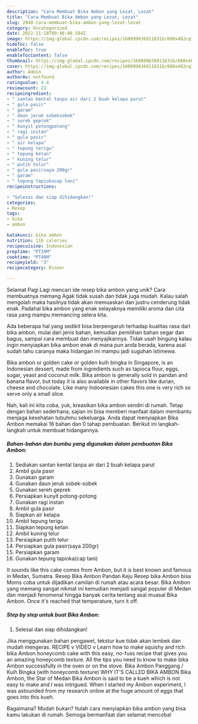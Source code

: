 ```yaml
---
description: "Cara Membuat Bika Ambon yang Lezat, Lezat"
title: "Cara Membuat Bika Ambon yang Lezat, Lezat"
slug: 2048-cara-membuat-bika-ambon-yang-lezat-lezat
category: Uncategorized
date: 2022-11-18T09:46:08.584Z
image: https://img-global.cpcdn.com/recipes/160899636911631b/680x482cq70/bika-ambon-foto-resep-utama.jpg
hideToc: false
enableToc: true
enableTocContent: false
thumbnail: https://img-global.cpcdn.com/recipes/160899636911631b/680x482cq70/bika-ambon-foto-resep-utama.jpg
cover: https://img-global.cpcdn.com/recipes/160899636911631b/680x482cq70/bika-ambon-foto-resep-utama.jpg
author: Admin
authorAv: notfound
ratingvalue: 4.4
reviewcount: 22
recipeingredient:
- " santan kental tanpa air dari 2 buah kelapa parut"
- " gula pasir"
- " garam"
- " daun jeruk sobeksobek"
- " sereh geprek"
- " kunyit potongpotong"
- " ragi instan"
- " gula pasir"
- " air kelapa"
- " tepung terigu"
- " tepung ketan"
- " kuning telur"
- " putih telur"
- " gula pasirsaya 200gr"
- " garam"
- " tepung tapiokacap tani"
recipeinstructions:

- "Selesai dan siap dihidangkan!"
categories:
- Resep
tags:
- bika
- ambon

katakunci: bika ambon 
nutrition: 116 calories
recipecuisine: Indonesian
preptime: "PT39M"
cooktime: "PT40M"
recipeyield: "3"
recipecategory: Dinner

---
```



Selamat Pagi Lagi mencari ide resep bika ambon yang unik? Cara membuatnya memang Agak tidak susah dan tidak juga mudah. Kalau salah mengolah maka hasilnya tidak akan memuaskan dan justru cenderung tidak enak. Padahal bika ambon yang enak selayaknya memiliki aroma dan cita rasa yang mampu memancing selera kita.


Ada beberapa hal yang sedikit bisa berpengaruh terhadap kualitas rasa dari bika ambon, mulai dari jenis bahan, kemudian pemilihan bahan segar dan bagus, sampai cara membuat dan menyajikannya. Tidak usah bingung kalau ingin menyiapkan bika ambon enak di mana pun anda berada, karena asal sudah tahu caranya maka hidangan ini mampu jadi suguhan istimewa.

Bika ambon or golden cake or golden kuih bingka in Singapore, is an Indonesian dessert, made from ingredients such as tapioca flour, eggs, sugar, yeast and coconut milk. Bika ambon is generally sold in pandan and banana flavor, but today it is also available in other flavors like durian, cheese and chocolate. Like many Indoonesian cakes this one is very rich so serve only a small slice.


Nah, kali ini kita coba, yuk, kreasikan bika ambon sendiri di rumah. Tetap dengan bahan sederhana, sajian ini bisa memberi manfaat dalam membantu menjaga kesehatan tubuhmu sekeluarga. Anda dapat menyiapkan Bika Ambon memakai 16 bahan dan 0 tahap pembuatan. Berikut ini langkah-langkah untuk membuat hidangannya.

<!--inarticleads1-->

##### Bahan-bahan dan bumbu yang digunakan dalam pembuatan Bika Ambon:

1. Sediakan  santan kental tanpa air dari 2 buah kelapa parut
1. Ambil  gula pasir
1. Gunakan  garam
1. Gunakan  daun jeruk sobek-sobek
1. Gunakan  sereh geprek
1. Persiapkan  kunyit potong-potong
1. Gunakan  ragi instan
1. Ambil  gula pasir
1. Siapkan  air kelapa
1. Ambil  tepung terigu
1. Siapkan  tepung ketan
1. Ambil  kuning telur
1. Persiapkan  putih telur
1. Persiapkan  gula pasir(saya 200gr)
1. Persiapkan  garam
1. Gunakan  tepung tapioka(cap tani)


It sounds like this cake comes from Ambon, but it is best known and famous in Medan, Sumatra. Resep Bika Ambon Pandan Keju Resep bika Ambon bisa Moms coba untuk dijadikan camilan di rumah atau acara besar. Bika Ambon yang memang sangat nikmat ini kemudian menjadi sangat populer di Medan dan menjadi fenomenal hingga banyak cerita tentang asal muasal Bika Ambon. Once it&#39;s reached that temperature, turn it off. 

<!--inarticleads2-->

##### Step by step untuk buat Bika Ambon:


1. Selesai dan siap dihidangkan!

Jika menggunakan bahan pengawet, tekstur kue tidak akan lembek dan mudah mengeras. RECIPE v VIDEO v Learn how to make squishy and rich bika Ambon honeycomb cake with this easy, no-fuss recipe that gives you an amazing honeycomb texture. All the tips you need to know to make bika Ambon successfully in the oven or on the stove. Bika Ambon Panggang / Kuih Bingka (with honeycomb texture) WHY IT&#39;S CALLED BIKA AMBON Bika Ambon, the Star of Medan Bika Ambon is said to be a kueh which is not easy to make and I was intrigued. When I started my Ambon experiment, I was astounded from my research online at the huge amount of eggs that goes into this kueh. 

Bagaimana? Mudah bukan? Itulah cara menyiapkan bika ambon yang bisa kamu lakukan di rumah. Semoga bermanfaat dan selamat mencoba!
